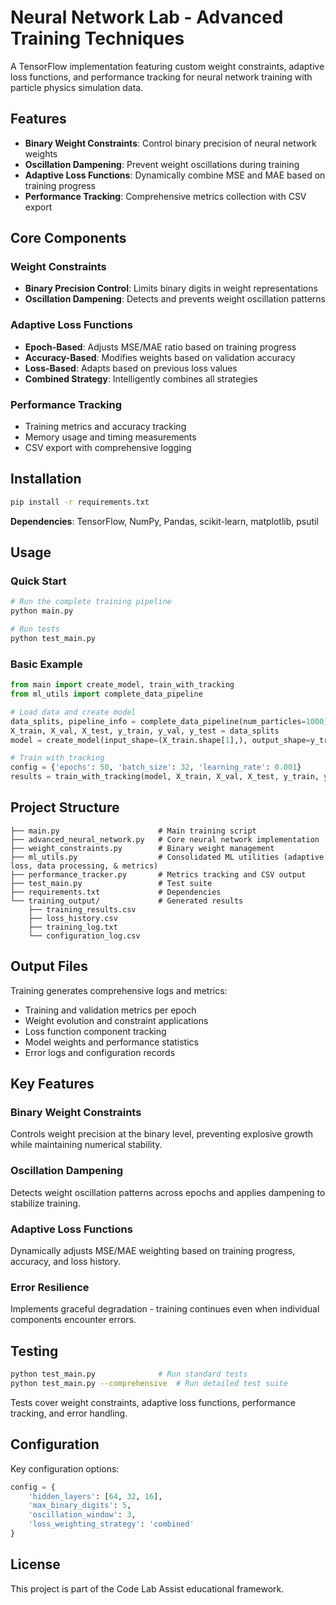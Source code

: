 # Neural Network Lab - Advanced Training Techniques

A TensorFlow implementation featuring custom weight constraints, adaptive loss functions, and performance tracking for neural network training with particle physics simulation data.

## Features

- **Binary Weight Constraints**: Control binary precision of neural network weights
- **Oscillation Dampening**: Prevent weight oscillations during training  
- **Adaptive Loss Functions**: Dynamically combine MSE and MAE based on training progress
- **Performance Tracking**: Comprehensive metrics collection with CSV export

## Core Components

### Weight Constraints
- **Binary Precision Control**: Limits binary digits in weight representations
- **Oscillation Dampening**: Detects and prevents weight oscillation patterns

### Adaptive Loss Functions
- **Epoch-Based**: Adjusts MSE/MAE ratio based on training progress
- **Accuracy-Based**: Modifies weights based on validation accuracy
- **Loss-Based**: Adapts based on previous loss values
- **Combined Strategy**: Intelligently combines all strategies

### Performance Tracking
- Training metrics and accuracy tracking
- Memory usage and timing measurements
- CSV export with comprehensive logging

## Installation

```bash
pip install -r requirements.txt
```

**Dependencies**: TensorFlow, NumPy, Pandas, scikit-learn, matplotlib, psutil

## Usage

### Quick Start

```bash
# Run the complete training pipeline
python main.py

# Run tests
python test_main.py
```

### Basic Example

```python
from main import create_model, train_with_tracking
from ml_utils import complete_data_pipeline

# Load data and create model
data_splits, pipeline_info = complete_data_pipeline(num_particles=1000)
X_train, X_val, X_test, y_train, y_val, y_test = data_splits
model = create_model(input_shape=(X_train.shape[1],), output_shape=y_train.shape[1])

# Train with tracking
config = {'epochs': 50, 'batch_size': 32, 'learning_rate': 0.001}
results = train_with_tracking(model, X_train, X_val, X_test, y_train, y_val, y_test, config)
```

## Project Structure

```
├── main.py                      # Main training script
├── advanced_neural_network.py   # Core neural network implementation
├── weight_constraints.py        # Binary weight management
├── ml_utils.py                  # Consolidated ML utilities (adaptive loss, data processing, & metrics)
├── performance_tracker.py       # Metrics tracking and CSV output
├── test_main.py                 # Test suite
├── requirements.txt             # Dependencies
└── training_output/             # Generated results
    ├── training_results.csv
    ├── loss_history.csv
    ├── training_log.txt
    └── configuration_log.csv
```

## Output Files

Training generates comprehensive logs and metrics:
- Training and validation metrics per epoch
- Weight evolution and constraint applications
- Loss function component tracking
- Model weights and performance statistics
- Error logs and configuration records

## Key Features

### Binary Weight Constraints
Controls weight precision at the binary level, preventing explosive growth while maintaining numerical stability.

### Oscillation Dampening  
Detects weight oscillation patterns across epochs and applies dampening to stabilize training.

### Adaptive Loss Functions
Dynamically adjusts MSE/MAE weighting based on training progress, accuracy, and loss history.

### Error Resilience
Implements graceful degradation - training continues even when individual components encounter errors.

## Testing

```bash
python test_main.py              # Run standard tests
python test_main.py --comprehensive  # Run detailed test suite
```

Tests cover weight constraints, adaptive loss functions, performance tracking, and error handling.

## Configuration

Key configuration options:

```python
config = {
    'hidden_layers': [64, 32, 16],
    'max_binary_digits': 5,
    'oscillation_window': 3,
    'loss_weighting_strategy': 'combined'
}
```

## License

This project is part of the Code Lab Assist educational framework.
